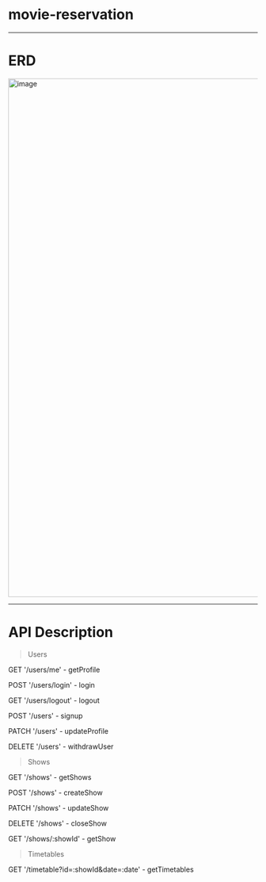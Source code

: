 # movie-reservation

---

# ERD

<img width="1046" alt="image" src="https://github.com/yhjs1211/movie-reservation/assets/122883378/274d5dc8-c3d0-4187-8654-7ad1d7929bf9">


---

# API Description

> Users
> 
GET '/users/me' - getProfile
>
POST '/users/login' - login
>
GET '/users/logout' - logout
>
POST '/users' - signup
>
PATCH '/users' - updateProfile
>
DELETE '/users' - withdrawUser
>
> Shows
>
GET '/shows' - getShows
>
POST '/shows' - createShow
>
PATCH '/shows' - updateShow
>
DELETE '/shows' - closeShow
>
GET '/shows/:showId' - getShow
>
> Timetables
>
GET '/timetable?id=:showId&date=:date' - getTimetables
